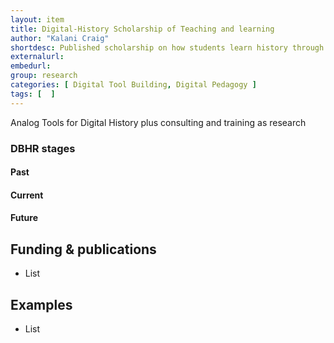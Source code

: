 ```yaml
---
layout: item
title: Digital-History Scholarship of Teaching and learning
author: "Kalani Craig"
shortdesc: Published scholarship on how students learn history through digital methods, and how students learn digital methods in the classroom, has shaped some of my DBHR practices by providing different audiences whose different historical training surfaces different digital-tool-design needs
externalurl: 
embedurl: 
group: research
categories: [ Digital Tool Building, Digital Pedagogy ]
tags: [  ]
---
```


Analog Tools for Digital History plus consulting and training as research

### DBHR stages

#### Past

#### Current

#### Future


## Funding & publications

- List

## Examples 

- List



